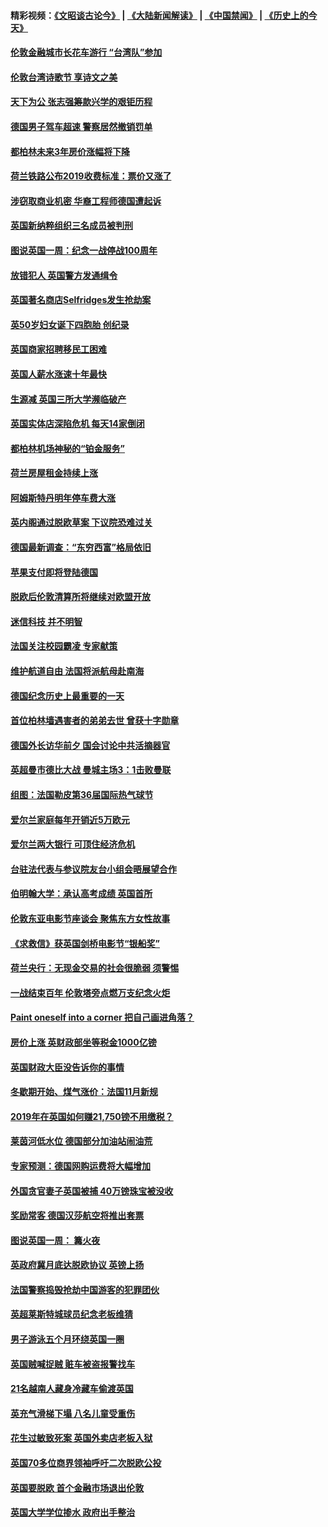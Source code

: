 #### 精彩视频：[《文昭谈古论今》](https://github.com/gfw-breaker/wenzhao/blob/master/README.md?t=11180631) | [《大陆新闻解读》](https://github.com/gfw-breaker/ntdtv-comedy/blob/master/README.md?t=11180631) | [《中国禁闻》](https://github.com/gfw-breaker/ntdtv-news/blob/master/README.md?t=11180631) | [《历史上的今天》](https://github.com/gfw-breaker/today-in-history/blob/master/README.md?t=11180631) 

#### [伦敦金融城市长花车游行 “台湾队”参加](../pages/nsc974/n10858774.md?t=11180631) 

#### [伦敦台湾诗歌节 享诗文之美](../pages/nsc974/n10858757.md?t=11180631) 

#### [天下为公 张志强筹款兴学的艰钜历程](../pages/nsc974/n10858732.md?t=11180631) 

#### [德国男子驾车超速 警察居然撤销罚单](../pages/nsc974/n10856259.md?t=11180631) 

#### [都柏林未来3年房价涨幅将下降](../pages/nsc974/n10856230.md?t=11180631) 

#### [荷兰铁路公布2019收费标准：票价又涨了](../pages/nsc974/n10856218.md?t=11180631) 

#### [涉窃取商业机密 华裔工程师德国遭起诉](../pages/nsc974/n10854819.md?t=11180631) 

#### [英国新纳粹组织三名成员被判刑](../pages/nsc974/n10854209.md?t=11180631) 

#### [图说英国一周：纪念一战停战100周年](../pages/nsc974/n10854258.md?t=11180631) 

#### [放错犯人 英国警方发通缉令](../pages/nsc974/n10854253.md?t=11180631) 

#### [英国著名商店Selfridges发生抢劫案](../pages/nsc974/n10854242.md?t=11180631) 

#### [英50岁妇女诞下四胞胎 创纪录](../pages/nsc974/n10854237.md?t=11180631) 

#### [英国商家招聘移民工困难](../pages/nsc974/n10854233.md?t=11180631) 

#### [英国人薪水涨速十年最快](../pages/nsc974/n10854228.md?t=11180631) 

#### [生源减 英国三所大学濒临破产](../pages/nsc974/n10854219.md?t=11180631) 

#### [英国实体店深陷危机 每天14家倒闭](../pages/nsc974/n10854195.md?t=11180631) 

#### [都柏林机场神秘的“铂金服务”](../pages/nsc974/n10853840.md?t=11180631) 

#### [荷兰房屋租金持续上涨](../pages/nsc974/n10853784.md?t=11180631) 

#### [阿姆斯特丹明年停车费大涨](../pages/nsc974/n10853736.md?t=11180631) 

#### [英内阁通过脱欧草案 下议院恐难过关](../pages/nsc974/n10852462.md?t=11180631) 

#### [德国最新调查：“东穷西富”格局依旧](../pages/nsc974/n10852268.md?t=11180631) 

#### [苹果支付即将登陆德国](../pages/nsc974/n10852246.md?t=11180631) 

#### [脱欧后伦敦清算所将继续对欧盟开放](../pages/nsc974/n10852082.md?t=11180631) 

#### [迷信科技 并不明智](../pages/nsc974/n10851197.md?t=11180631) 

#### [法国关注校园霸凌 专家献策](../pages/nsc974/n10851199.md?t=11180631) 

#### [维护航道自由 法国将派航母赴南海](../pages/nsc974/n10851001.md?t=11180631) 

#### [德国纪念历史上最重要的一天](../pages/nsc974/n10849304.md?t=11180631) 

#### [首位柏林墙遇害者的弟弟去世 曾获十字勋章](../pages/nsc974/n10849268.md?t=11180631) 

#### [德国外长访华前夕 国会讨论中共活摘器官](../pages/nsc974/n10848903.md?t=11180631) 

#### [英超曼市德比大战 曼城主场3：1击败曼联](../pages/nsc974/n10848899.md?t=11180631) 

#### [组图：法国勒皮第36届国际热气球节](../pages/nsc974/n10845459.md?t=11180631) 

#### [爱尔兰家庭每年开销近5万欧元](../pages/nsc974/n10844726.md?t=11180631) 

#### [爱尔兰两大银行 可顶住经济危机](../pages/nsc974/n10844706.md?t=11180631) 

#### [台驻法代表与参议院友台小组会晤展望合作](../pages/nsc974/n10843796.md?t=11180631) 

#### [伯明翰大学：承认高考成绩 英国首所](../pages/nsc974/n10843334.md?t=11180631) 

#### [伦敦东亚电影节座谈会 聚焦东方女性故事](../pages/nsc974/n10843306.md?t=11180631) 

#### [《求救信》获英国剑桥电影节“银船奖”](../pages/nsc974/n10842268.md?t=11180631) 

#### [荷兰央行：无现金交易的社会很脆弱 须警惕](../pages/nsc974/n10841150.md?t=11180631) 

#### [一战结束百年 伦敦塔旁点燃万支纪念火炬](../pages/nsc974/n10841092.md?t=11180631) 

#### [Paint oneself into a corner 把自己画进角落？](../pages/nsc974/n10841190.md?t=11180631) 

#### [房价上涨 英财政部坐等税金1000亿镑](../pages/nsc974/n10841187.md?t=11180631) 

#### [英国财政大臣没告诉你的事情](../pages/nsc974/n10841141.md?t=11180631) 

#### [冬歇期开始、煤气涨价：法国11月新规](../pages/nsc974/n10841075.md?t=11180631) 

#### [2019年在英国如何赚21,750镑不用缴税？](../pages/nsc974/n10841101.md?t=11180631) 

#### [莱茵河低水位 德国部分加油站闹油荒](../pages/nsc974/n10841002.md?t=11180631) 

#### [专家预测：德国网购运费将大幅增加](../pages/nsc974/n10840951.md?t=11180631) 

#### [外国贪官妻子英国被捕 40万镑珠宝被没收](../pages/nsc974/n10838830.md?t=11180631) 

#### [奖励常客 德国汉莎航空将推出套票](../pages/nsc974/n10838351.md?t=11180631) 

#### [图说英国一周： 篝火夜](../pages/nsc974/n10838913.md?t=11180631) 

#### [英政府冀月底达脱欧协议 英镑上扬](../pages/nsc974/n10838808.md?t=11180631) 

#### [法国警察捣毁抢劫中国游客的犯罪团伙](../pages/nsc974/n10838404.md?t=11180631) 

#### [英超莱斯特城球员纪念老板维猜](../pages/nsc974/n10838894.md?t=11180631) 

#### [男子游泳五个月环绕英国一圈](../pages/nsc974/n10838885.md?t=11180631) 

#### [英国贼喊捉贼 赃车被盗报警找车](../pages/nsc974/n10838877.md?t=11180631) 

#### [21名越南人藏身冷藏车偷渡英国](../pages/nsc974/n10838871.md?t=11180631) 

#### [英充气滑梯下塌 八名儿童受重伤](../pages/nsc974/n10838865.md?t=11180631) 

#### [花生过敏致死案 英国外卖店老板入狱](../pages/nsc974/n10838857.md?t=11180631) 

#### [英国70多位商界领袖呼吁二次脱欧公投](../pages/nsc974/n10838826.md?t=11180631) 

#### [英国要脱欧 首个金融市场退出伦敦](../pages/nsc974/n10838815.md?t=11180631) 

#### [英国大学学位掺水 政府出手整治](../pages/nsc974/n10838778.md?t=11180631) 

